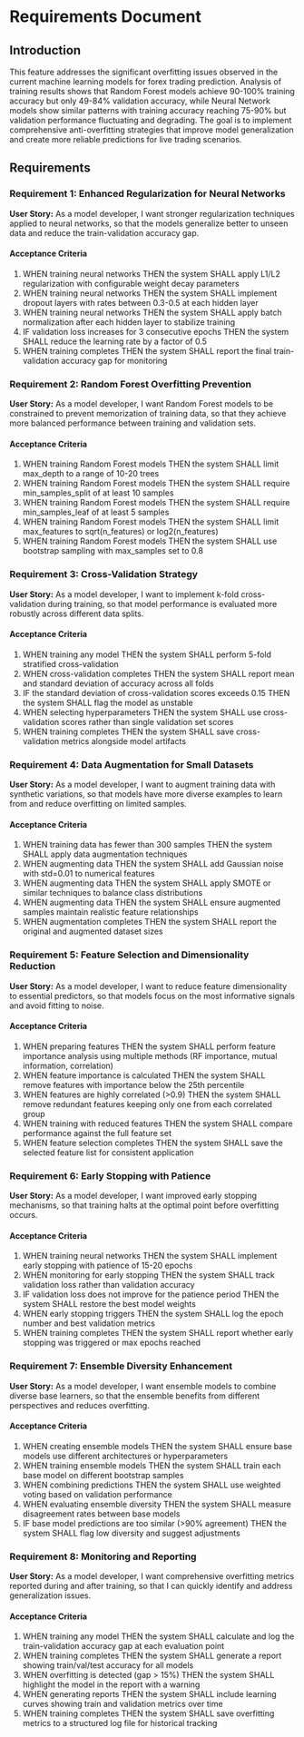 # Requirements Document

## Introduction

This feature addresses the significant overfitting issues observed in the current machine learning models for forex trading prediction. Analysis of training results shows that Random Forest models achieve 90-100% training accuracy but only 49-84% validation accuracy, while Neural Network models show similar patterns with training accuracy reaching 75-90% but validation performance fluctuating and degrading. The goal is to implement comprehensive anti-overfitting strategies that improve model generalization and create more reliable predictions for live trading scenarios.

## Requirements

### Requirement 1: Enhanced Regularization for Neural Networks

**User Story:** As a model developer, I want stronger regularization techniques applied to neural networks, so that the models generalize better to unseen data and reduce the train-validation accuracy gap.

#### Acceptance Criteria

1. WHEN training neural networks THEN the system SHALL apply L1/L2 regularization with configurable weight decay parameters
2. WHEN training neural networks THEN the system SHALL implement dropout layers with rates between 0.3-0.5 at each hidden layer
3. WHEN training neural networks THEN the system SHALL apply batch normalization after each hidden layer to stabilize training
4. IF validation loss increases for 3 consecutive epochs THEN the system SHALL reduce the learning rate by a factor of 0.5
5. WHEN training completes THEN the system SHALL report the final train-validation accuracy gap for monitoring

### Requirement 2: Random Forest Overfitting Prevention

**User Story:** As a model developer, I want Random Forest models to be constrained to prevent memorization of training data, so that they achieve more balanced performance between training and validation sets.

#### Acceptance Criteria

1. WHEN training Random Forest models THEN the system SHALL limit max_depth to a range of 10-20 trees
2. WHEN training Random Forest models THEN the system SHALL require min_samples_split of at least 10 samples
3. WHEN training Random Forest models THEN the system SHALL require min_samples_leaf of at least 5 samples
4. WHEN training Random Forest models THEN the system SHALL limit max_features to sqrt(n_features) or log2(n_features)
5. WHEN training Random Forest models THEN the system SHALL use bootstrap sampling with max_samples set to 0.8

### Requirement 3: Cross-Validation Strategy

**User Story:** As a model developer, I want to implement k-fold cross-validation during training, so that model performance is evaluated more robustly across different data splits.

#### Acceptance Criteria

1. WHEN training any model THEN the system SHALL perform 5-fold stratified cross-validation
2. WHEN cross-validation completes THEN the system SHALL report mean and standard deviation of accuracy across all folds
3. IF the standard deviation of cross-validation scores exceeds 0.15 THEN the system SHALL flag the model as unstable
4. WHEN selecting hyperparameters THEN the system SHALL use cross-validation scores rather than single validation set scores
5. WHEN training completes THEN the system SHALL save cross-validation metrics alongside model artifacts

### Requirement 4: Data Augmentation for Small Datasets

**User Story:** As a model developer, I want to augment training data with synthetic variations, so that models have more diverse examples to learn from and reduce overfitting on limited samples.

#### Acceptance Criteria

1. WHEN training data has fewer than 300 samples THEN the system SHALL apply data augmentation techniques
2. WHEN augmenting data THEN the system SHALL add Gaussian noise with std=0.01 to numerical features
3. WHEN augmenting data THEN the system SHALL apply SMOTE or similar techniques to balance class distributions
4. WHEN augmenting data THEN the system SHALL ensure augmented samples maintain realistic feature relationships
5. WHEN augmentation completes THEN the system SHALL report the original and augmented dataset sizes

### Requirement 5: Feature Selection and Dimensionality Reduction

**User Story:** As a model developer, I want to reduce feature dimensionality to essential predictors, so that models focus on the most informative signals and avoid fitting to noise.

#### Acceptance Criteria

1. WHEN preparing features THEN the system SHALL perform feature importance analysis using multiple methods (RF importance, mutual information, correlation)
2. WHEN feature importance is calculated THEN the system SHALL remove features with importance below the 25th percentile
3. WHEN features are highly correlated (>0.9) THEN the system SHALL remove redundant features keeping only one from each correlated group
4. WHEN training with reduced features THEN the system SHALL compare performance against the full feature set
5. WHEN feature selection completes THEN the system SHALL save the selected feature list for consistent application

### Requirement 6: Early Stopping with Patience

**User Story:** As a model developer, I want improved early stopping mechanisms, so that training halts at the optimal point before overfitting occurs.

#### Acceptance Criteria

1. WHEN training neural networks THEN the system SHALL implement early stopping with patience of 15-20 epochs
2. WHEN monitoring for early stopping THEN the system SHALL track validation loss rather than validation accuracy
3. IF validation loss does not improve for the patience period THEN the system SHALL restore the best model weights
4. WHEN early stopping triggers THEN the system SHALL log the epoch number and best validation metrics
5. WHEN training completes THEN the system SHALL report whether early stopping was triggered or max epochs reached

### Requirement 7: Ensemble Diversity Enhancement

**User Story:** As a model developer, I want ensemble models to combine diverse base learners, so that the ensemble benefits from different perspectives and reduces overfitting.

#### Acceptance Criteria

1. WHEN creating ensemble models THEN the system SHALL ensure base models use different architectures or hyperparameters
2. WHEN training ensemble models THEN the system SHALL train each base model on different bootstrap samples
3. WHEN combining predictions THEN the system SHALL use weighted voting based on validation performance
4. WHEN evaluating ensemble diversity THEN the system SHALL measure disagreement rates between base models
5. IF base model predictions are too similar (>90% agreement) THEN the system SHALL flag low diversity and suggest adjustments

### Requirement 8: Monitoring and Reporting

**User Story:** As a model developer, I want comprehensive overfitting metrics reported during and after training, so that I can quickly identify and address generalization issues.

#### Acceptance Criteria

1. WHEN training any model THEN the system SHALL calculate and log the train-validation accuracy gap at each evaluation point
2. WHEN training completes THEN the system SHALL generate a report showing train/val/test accuracy for all models
3. WHEN overfitting is detected (gap > 15%) THEN the system SHALL highlight the model in the report with a warning
4. WHEN generating reports THEN the system SHALL include learning curves showing train and validation metrics over time
5. WHEN training completes THEN the system SHALL save overfitting metrics to a structured log file for historical tracking

